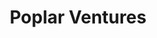 ---
layout: firm_page
title: "Poplar Ventures"
id: "poplarventures.com"
permalink: "/poplarventurespoplarventures.com/"
website: "https://poplarventures.com"
offices: "Louisville (United States)"
investment_stages: "Seed, Series A"
portfolio_companies: ""
portfolio_link: "https://poplarventures.com/#companies"
investment_markets: "Cloud-Based Software"
founded_year: "2007"
description: "Poplar Ventures invests in B2B software technology services delivered via the cloud using a subscription-based business model. They prefer companies with at least $1 million in annualized recurring revenue and focus on building compelling technology companies, particularly in Middle America. Their investments leverage their experience with growth companies and subscription-based software."
linkedin: "https://www.linkedin.com/company/poplar-ventures/"
twitter: "https://twitter.com/poplarventures"
instagram: ""
team_page: "https://poplarventures.com/#team"
investor_type: "Venture Capital"
crunchbase: ""
pitchbook: "https://pitchbook.com/profiles/investor/107627-50"

# SEO Optimization
meta_title: "Poplar Ventures - VC Firm - projectstartups.com"
meta_description: "Poplar Ventures, Poplar Ventures invests in B2B software technology services delivered via the cloud using a subscription-based business model. They prefer companies w..."
meta_keywords: "Poplar Ventures, Cloud-Based Software, VC firm, venture capital, startup investor, projectstartups.com"
canonical_url: "https://vc.projectstartups.com/poplarventurespoplarventures.com/"
---
